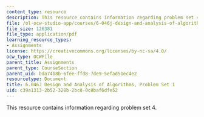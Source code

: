 ```yaml
---
content_type: resource
description: This resource contains information regarding problem set 4.
file: /ol-ocw-studio-app/courses/6-046j-design-and-analysis-of-algorithms-spring-2012/c39a13132b52328b2bc80c8baf6dfe52_MIT6_046JS12_ps4.pdf
file_size: 126381
file_type: application/pdf
learning_resource_types:
- Assignments
license: https://creativecommons.org/licenses/by-nc-sa/4.0/
ocw_type: OCWFile
parent_title: Assignments
parent_type: CourseSection
parent_uid: bda74b8b-6fee-ffd8-7de9-5efad51ec4e2
resourcetype: Document
title: 6.046J Design and Analysis of Algorithms, Problem Set 1
uid: c39a1313-2b52-328b-2bc8-0c8baf6dfe52
---
```

This resource contains information regarding problem set 4.